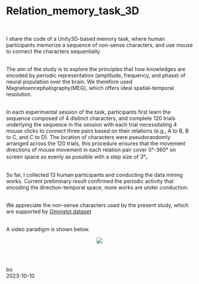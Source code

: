# Relation_memory_task_3D
<br />

I share the code of a Unity3D-based memory task, where human participants memorize a sequence of non-sense characters, and use mouse to connect the characters sequentially. 
<br /><br />

The aim of the study is to explore the principles that how knowledges are encoded by periodic representation (amplitude, frequency, and phase) of neural population over the brain. We therefore used Magnetoencephalography(MEG), which offers ideal spatial-temporal resolution. 
<br /><br />

In each experimental session of the task, participants first learn the sequence composed of 4 distinct characters, and complete 120 trials underlying the sequence in the session with each trial necessitating 4 mouse clicks to connect three pairs based on their relations (e.g., A to B, B to C, and C to D). The location of characters were pseudorandomly arranged across the 120 trials, this procedure ensures that the movement directions of mouse movement in each relation pair cover 0°-360° on screen space as evenly as possible with a step size of 3°。 
<br /><br />

So far, I collected 13 human participants and conducting the data mining works. Current preliminary result confirmed the periodic activity that encoding the direction-temporal space, more works are under conduction.
<br /><br />


We appreciate the non-sense characters used by the present study, which are supported by [Omniglot dataset ](https://www.omniglot.com/)
<br /><br />

A video paradigm is shown below.
<p align="center"> 
<img src="https://github.com/ZHANGneuro/Relation_memory_task_3D/blob/main/video-example720.gif">
</p>
<br /> <br /> 


bo <br />
2023-10-10
<br /><br />


